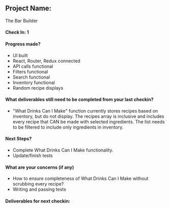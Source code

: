 ## Project Name:
The Bar Builder

#### Check In: 1

#### Progress made?
* UI built
* React, Router, Redux connected
* API calls functional
* Filters functional
* Search functional
* Inventory functional
* Random recipe displays

#### What deliverables still need to be completed from your last checkin?
* "What Drinks Can I Make" function currently stores recipes based on inventory, but do not display.  The recipes array is inclusive and includes every recipe that CAN be made with selected ingredients.  The list needs to be filtered to include only ingredients in inventory.

#### Next Steps?
* Complete What Drinks Can I Make functionality.
* Update/finish tests

#### What are your concerns (if any)
* How to ensure completeness of What Drinks Can I Make without scrubbing every recipe?
* Writing and passing tests

#### Deliverables for next checkin:
